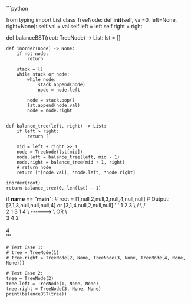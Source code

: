​```python

from typing import List
class TreeNode:
    def __init__(self, val=0, left=None, right=None):
        self.val = val
        self.left = left
        self.right = right

def balanceBST(root: TreeNode) -> List:
    lst = []

    def inorder(node) -> None:
        if not node:
            return

        stack = []
        while stack or node:
            while node:
                stack.append(node)
                node = node.left

            node = stack.pop()
            lst.append(node.val)
            node = node.right


    def balance_tree(left, right) -> List:
        if left > right:
            return []

        mid = left + right >> 1
        node = TreeNode(lst[mid])
        node.left = balance_tree(left, mid - 1)
        node.right = balance_tree(mid + 1, right)
        # return node
        return [*[node.val], *node.left, *node.right]

    inorder(root)
    return balance_tree(0, len(lst) - 1)



if __name__ == "__main__":
    # root = [1,null,2,null,3,null,4,null,null]
    # Output: [2,1,3,null,null,null,4] or [3,1,4,null,2,null,null]
    '''
    1                   2               3
     \                 /  \            /  \
      2               1    3          1    4 
       \     ------>        \    OR    \      
        3                    4          2     
         \
          4     
    '''

    # Test Case 1:
    # tree = TreeNode(1)
    # tree.right = TreeNode(2, None, TreeNode(3, None, TreeNode(4, None, None)))

    # Test Case 2:
    tree = TreeNode(2)
    tree.left = TreeNode(1, None, None)
    tree.right = TreeNode(3, None, None)
    print(balanceBST(tree))
```
